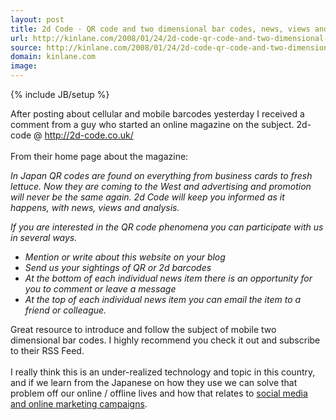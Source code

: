 ```yaml
---
layout: post
title: 2d Code - QR code and two dimensional bar codes, news, views and analysis.
url: http://kinlane.com/2008/01/24/2d-code-qr-code-and-two-dimensional-bar-codes-news-views-and-analysis/
source: http://kinlane.com/2008/01/24/2d-code-qr-code-and-two-dimensional-bar-codes-news-views-and-analysis/
domain: kinlane.com
image: 
---
```

{% include JB/setup %}<p><!DOCTYPE html PUBLIC "-//W3C//DTD XHTML 1.0 Transitional//EN"
    "http://www.w3.org/TR/xhtml1/DTD/xhtml1-transitional.dtd">
<html xmlns="http://www.w3.org/1999/xhtml">
  <head>
    <title></title>
  </head>
  <body>
    After posting about cellular and mobile barcodes yesterday I received a comment from a guy who started an online magazine on the subject. 2d-code @ <a href=
    "http://2d-code.co.uk/">http://2d-code.co.uk/</a><br />
    <br />
    From their home page about the magazine:<br />
    <p style="font-style: italic;">
      In Japan QR codes are found on everything from business cards to fresh lettuce. Now they are coming to the West and advertising and promotion will never be the same again. 2d Code will keep you
      informed as it happens, with news, views and analysis.
    </p>
    <p style="font-style: italic;">
      If you are interested in the QR code phenomena you can participate with us in several ways.
    </p>
    <ul class="mainlist">
      <li style="font-style: italic;">Mention or write about this website on your blog
      </li>
      <li style="font-style: italic;">Send us your sightings of QR or 2d barcodes
      </li>
      <li style="font-style: italic;">At the bottom of each individual news item there is an opportunity for you to comment or leave a message
      </li>
      <li>
        <span style="font-style: italic;">At the top of each individual news item you can email the item to a friend or colleague.</span>
      </li>
    </ul>Great resource to introduce and follow the subject of mobile two dimensional bar codes. I highly recommend you check it out and subscribe to their RSS Feed.<br />
    <br />
    I really think this is an under-realized technology and topic in this country, and if we learn from the Japanese on how they use we can solve that problem off our online / offline lives and how
    that relates to <a href="http://www.oregonlocalsearch.com">social media and online marketing campaigns</a>.
  </body>
</html></p>
